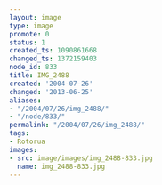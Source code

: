```yaml
---
layout: image
type: image
promote: 0
status: 1
created_ts: 1090861668
changed_ts: 1372159403
node_id: 833
title: IMG_2488
created: '2004-07-26'
changed: '2013-06-25'
aliases:
- "/2004/07/26/img_2488/"
- "/node/833/"
permalink: "/2004/07/26/img_2488/"
tags:
- Rotorua
images:
- src: image/images/img_2488-833.jpg
  name: img_2488-833.jpg
---
```


